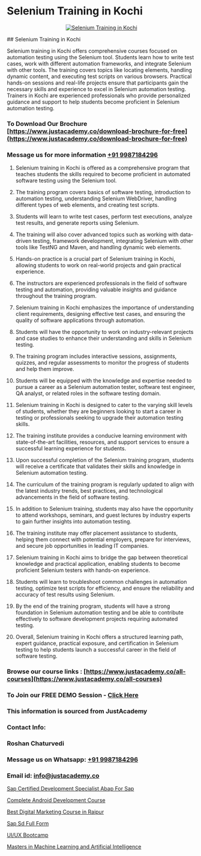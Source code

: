 # Selenium Training in Kochi

<p align="center">
  <a href="https://justacademy.co/course-detail/selenium-training">
    <img src="https://justacademy.co/storage2/course_image/1676637863_course_image.webp" alt="Selenium Training in Kochi">
  </a>
</p>
## Selenium Training in Kochi

Selenium training in Kochi offers comprehensive courses focused on automation testing using the Selenium tool. Students learn how to write test cases, work with different automation frameworks, and integrate Selenium with other tools. The training covers topics like locating elements, handling dynamic content, and executing test scripts on various browsers. Practical hands-on sessions and real-life projects ensure that participants gain the necessary skills and experience to excel in Selenium automation testing. Trainers in Kochi are experienced professionals who provide personalized guidance and support to help students become proficient in Selenium automation testing.
### To Download Our Brochure [https://www.justacademy.co/download-brochure-for-free](https://www.justacademy.co/download-brochure-for-free)
### Message us for more information [+91 9987184296](https://api.whatsapp.com/send?phone=919987184296)
1) Selenium training in Kochi is offered as a comprehensive program that teaches students the skills required to become proficient in automated software testing using the Selenium tool.

2) The training program covers basics of software testing, introduction to automation testing, understanding Selenium WebDriver, handling different types of web elements, and creating test scripts.

3) Students will learn to write test cases, perform test executions, analyze test results, and generate reports using Selenium.

4) The training will also cover advanced topics such as working with data-driven testing, framework development, integrating Selenium with other tools like TestNG and Maven, and handling dynamic web elements.

5) Hands-on practice is a crucial part of Selenium training in Kochi, allowing students to work on real-world projects and gain practical experience.

6) The instructors are experienced professionals in the field of software testing and automation, providing valuable insights and guidance throughout the training program.

7) Selenium training in Kochi emphasizes the importance of understanding client requirements, designing effective test cases, and ensuring the quality of software applications through automation.

8) Students will have the opportunity to work on industry-relevant projects and case studies to enhance their understanding and skills in Selenium testing.

9) The training program includes interactive sessions, assignments, quizzes, and regular assessments to monitor the progress of students and help them improve.

10) Students will be equipped with the knowledge and expertise needed to pursue a career as a Selenium automation tester, software test engineer, QA analyst, or related roles in the software testing domain.

11) Selenium training in Kochi is designed to cater to the varying skill levels of students, whether they are beginners looking to start a career in testing or professionals seeking to upgrade their automation testing skills.

12) The training institute provides a conducive learning environment with state-of-the-art facilities, resources, and support services to ensure a successful learning experience for students.

13) Upon successful completion of the Selenium training program, students will receive a certificate that validates their skills and knowledge in Selenium automation testing.

14) The curriculum of the training program is regularly updated to align with the latest industry trends, best practices, and technological advancements in the field of software testing.

15) In addition to Selenium training, students may also have the opportunity to attend workshops, seminars, and guest lectures by industry experts to gain further insights into automation testing.

16) The training institute may offer placement assistance to students, helping them connect with potential employers, prepare for interviews, and secure job opportunities in leading IT companies.

17) Selenium training in Kochi aims to bridge the gap between theoretical knowledge and practical application, enabling students to become proficient Selenium testers with hands-on experience.

18) Students will learn to troubleshoot common challenges in automation testing, optimize test scripts for efficiency, and ensure the reliability and accuracy of test results using Selenium.

19) By the end of the training program, students will have a strong foundation in Selenium automation testing and be able to contribute effectively to software development projects requiring automated testing.

20) Overall, Selenium training in Kochi offers a structured learning path, expert guidance, practical exposure, and certification in Selenium testing to help students launch a successful career in the field of software testing.

### Browse our course links : [https://www.justacademy.co/all-courses](https://www.justacademy.co/all-courses) 
### To Join our FREE DEMO Session - [Click Here](https://www.justacademy.co/register-for-course-demo)


### This information is sourced from JustAcademy
### Contact Info:
### Roshan Chaturvedi
### Message us on Whatsapp: [+91 9987184296](https://api.whatsapp.com/send?phone=919987184296)
### Email id: [info@justacademy.co](mailto:info@justacademy.co)
                
[Sap Certified Development Specialist Abap For Sap ](https://www.linkedin.com/pulse/sap-certified-development-specialist-abap-pbh4c/)

[Complete Android Development Course](https://www.linkedin.com/pulse/complete-android-development-course-justacademy-hyderabad-pjj1f/)

[Best Digital Marketing Course in Raipur](https://medium.com/@kumarishimmi99/best-digital-marketing-course-in-raipur-2dc563d8a681)

[Sap Sd Full Form](https://medium.com/@shivamja27/sap-sd-full-form-c7a143e996c2)

[UI/UX Bootcamp](https://justacademyin.github.io/justacademy/ui/ux-bootcamp)

[Masters in Machine Learning and Artificial Intelligence](https://justacademyin.github.io/justacademy/masters-in-machine-learning-and-artificial-intelligence)

